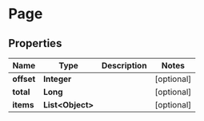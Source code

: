 
# Page

## Properties
Name | Type | Description | Notes
------------ | ------------- | ------------- | -------------
**offset** | **Integer** |  |  [optional]
**total** | **Long** |  |  [optional]
**items** | **List&lt;Object&gt;** |  |  [optional]



